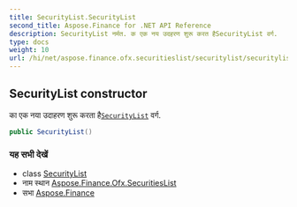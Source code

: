 ```yaml
---
title: SecurityList.SecurityList
second_title: Aspose.Finance for .NET API Reference
description: SecurityList नर्मत. क एक नय उदहरण शुरू करत हैSecurityList वर्ग.
type: docs
weight: 10
url: /hi/net/aspose.finance.ofx.securitieslist/securitylist/securitylist/
---
```

## SecurityList constructor

का एक नया उदाहरण शुरू करता है[`SecurityList`](../) वर्ग.

```csharp
public SecurityList()
```

### यह सभी देखें

* class [SecurityList](../)
* नाम स्थान [Aspose.Finance.Ofx.SecuritiesList](../../securitylist/)
* सभा [Aspose.Finance](../../../)


